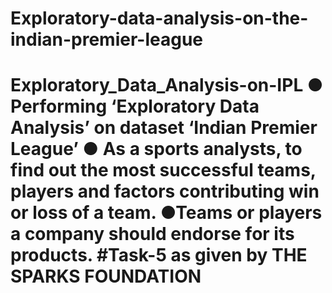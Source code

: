 # Exploratory-data-analysis-on-the-indian-premier-league
# Exploratory_Data_Analysis-on-IPL ● Performing ‘Exploratory Data Analysis’ on dataset ‘Indian Premier League’ ● As a sports analysts, to find out the most successful teams, players and factors contributing win or loss of a team. ●Teams or players a company should endorse for its products. #Task-5 as given by THE SPARKS FOUNDATION
